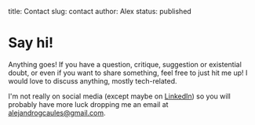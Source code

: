 title: Contact
slug: contact
author: Alex
status: published

# Say hi!

Anything goes! If you have a question, critique, suggestion or existential doubt, or even if you want to share something, feel free to just hit me up! I would love to discuss anything, mostly tech-related.

I'm not really on social media (except maybe on [LinkedIn](https://www.linkedin.com/in/alejandro-gonzalez-a05636127/)) so you will probably have more luck dropping me an email at [alejandrogcaules@gmail.com](mailto:alejandrogcaules@gmail.com).